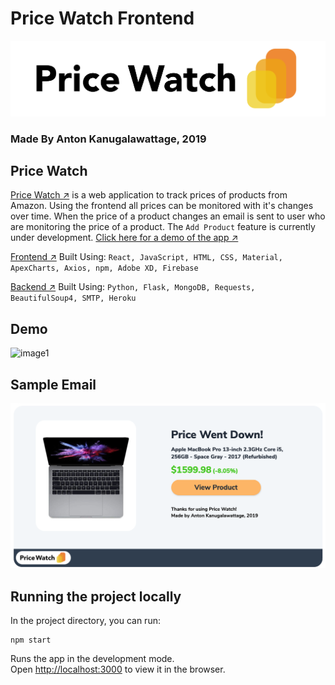 # Price Watch Frontend

![image0](https://raw.githubusercontent.com/AntonKanug/Price-Watch-BE/master/assets/logoTitle.png)
### Made By Anton Kanugalawattage, 2019 

## Price Watch

[Price Watch ↗](https://pricewatch-antonk.web.app/) is a web application to track prices of products from Amazon. Using the frontend all prices can be monitored with it's changes over time. When the price of a product changes an email is sent to user who are monitoring the price of a product. The `Add Product` feature is currently under development. [Click here for a demo of the app ↗](https://www.youtube.com/watch?v=3Q5fvYWOT_U&feature=youtu.be)

[Frontend ↗](https://github.com/AntonKanug/Price-Watch) Built Using: `React, JavaScript, HTML, CSS, Material, ApexCharts, Axios, npm, Adobe XD, Firebase`

[Backend ↗](https://github.com/AntonKanug/Price-Watch-BE) Built Using: `Python, Flask, MongoDB, Requests, BeautifulSoup4, SMTP, Heroku`

## Demo

![image1](https://anton-kanug.web.app/assets/PriceWatch-White.gif)

## Sample Email

![image2](https://raw.githubusercontent.com/AntonKanug/Price-Watch-BE/master/assets/sample.png)

## Running the project locally
In the project directory, you can run:

```
npm start
```

Runs the app in the development mode.<br>
Open [http://localhost:3000](http://localhost:3000) to view it in the browser.
